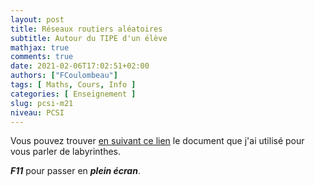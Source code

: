 ```yaml
---
layout: post
title: Réseaux routiers aléatoires
subtitle: Autour du TIPE d'un élève
mathjax: true
comments: true
date: 2021-02-06T17:02:51+02:00
authors: ["FCoulombeau"]
tags: [ Maths, Cours, Info ]
categories: [ Enseignement ]
slug: pcsi-m21
niveau: PCSI
---
```


Vous pouvez trouver [en suivant ce lien](https://fcoulombeau.github.io/conf/ReseauRoutier.slides.html#/) le document que j'ai utilisé pour vous parler de labyrinthes.

**_F11_** pour passer en **_plein écran_**.